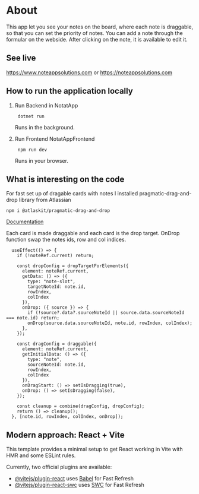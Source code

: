 # About

This app let you see your notes on the board, where each note is draggable, so that you can set the priority of notes. You can add a note through the formular on the webside. After clicking on the note, it is available to edit it. 

## See live

https://www.noteappsolutions.com or https://noteappsolutions.com

## How to run the application locally

1. Run Backend in NotatApp
   
   ` dotnet run`

   Runs in the background.

2. Run Frontend NotatAppFrontend

   ` npm run dev`

   Runs in your browser.

## What is interesting on the code

For fast set up of dragable cards with notes I installed pragmatic-drag-and-drop library from Atlassian

``` npm i @atlaskit/pragmatic-drag-and-drop ```

[Documentation](https://atlassian.design/components/pragmatic-drag-and-drop/about)

Each card is made draggable and each card is the drop target. OnDrop function swap the notes ids, row and col indices.

``` 
  useEffect(() => {
    if (!noteRef.current) return;

    const dropConfig = dropTargetForElements({
      element: noteRef.current,
      getData: () => ({
        type: "note-slot",
        targetNoteId: note.id,
        rowIndex,
        colIndex
      }),
      onDrop: ({ source }) => {
        if (!source?.data?.sourceNoteId || source.data.sourceNoteId === note.id) return;
        onDrop(source.data.sourceNoteId, note.id, rowIndex, colIndex);
      },
    });

    const dragConfig = draggable({
      element: noteRef.current,
      getInitialData: () => ({
        type: "note",
        sourceNoteId: note.id,
        rowIndex,
        colIndex
      }),
      onDragStart: () => setIsDragging(true),
      onDrop: () => setIsDragging(false),
    });

    const cleanup = combine(dragConfig, dropConfig);
    return () => cleanup();
  }, [note.id, rowIndex, colIndex, onDrop]);

```



## Modern approach: React + Vite

This template provides a minimal setup to get React working in Vite with HMR and some ESLint rules.

Currently, two official plugins are available:

- [@vitejs/plugin-react](https://github.com/vitejs/vite-plugin-react/blob/main/packages/plugin-react/README.md) uses [Babel](https://babeljs.io/) for Fast Refresh
- [@vitejs/plugin-react-swc](https://github.com/vitejs/vite-plugin-react-swc) uses [SWC](https://swc.rs/) for Fast Refresh

